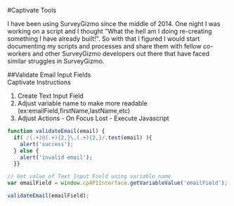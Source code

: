 #Captivate Tools  

I have been using SurveyGizmo since the middle of 2014. One night I was working on a script and I thought "What the hell am I doing re-creating something I have already built!". So with that I figured I would start documenting my scripts and processes and share them with fellow co-workers and other SurveyGizmo developers out there that have faced similar struggles in SurveyGizmo.  

##Validate Email Input Fields  
Captivate Instructions  
1. Create Text Input Field  
2. Adjust variable name to make more readable (ex:emailField,firstName,lastName,etc)  
3. Adjust Actions - On Focus Lost - Execute Javascript  

```javascript
function validateEmail(email) {
  if( /(.+)@(.+){2,}\.(.+){2,}/.test(email) ){
    alert('success');
  } else {
    alert('invalid email');
  }}

// Get value of Text Input Field using variable name
var emailField = window.cpAPIInterface.getVariableValue('emailField');

validateEmail(emailField);
```
